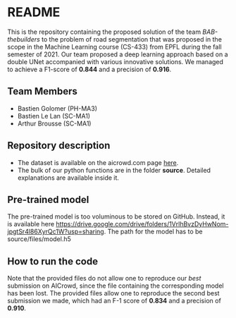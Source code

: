 # README
This is the repository containing the proposed solution of the team _BAB-thebuilders_ to the problem of road segmentation that was proposed in the scope in the Machine Learning course (CS-433) from EPFL during the fall semester of 2021. Our team proposed a deep learning approach based on a double UNet accompanied with various innovative solutions. We managed to achieve a F1-score of __0.844__ and a precision of __0.916__.

## Team Members
- Bastien Golomer (PH-MA3)
- Bastien Le Lan (SC-MA1)
- Arthur Brousse (SC-MA1)

## Repository description
- The dataset is available on the aicrowd.com page [here](https://www.aicrowd.com/challenges/epfl-ml-road-segmentation/dataset_files).
- The bulk of our python functions are in the folder **source**. Detailed explanations are available inside it.

## Pre-trained model
The pre-trained model is too voluminous to be stored on GitHub. Instead, it is available here https://drive.google.com/drive/folders/1VrlhBvzDyHwNom-jpgtSr4l86XyrQc1W?usp=sharing. The path for the model has to be source/files/model.h5

## How to run the code 
Note that the provided files do not allow one to reproduce our _best_ submission on AICrowd, since the file containing the corresponding model has been lost. The provided files allow one to reproduce the second best submission we made, which had an F-1 score of __0.834__ and a precision of __0.910__.
